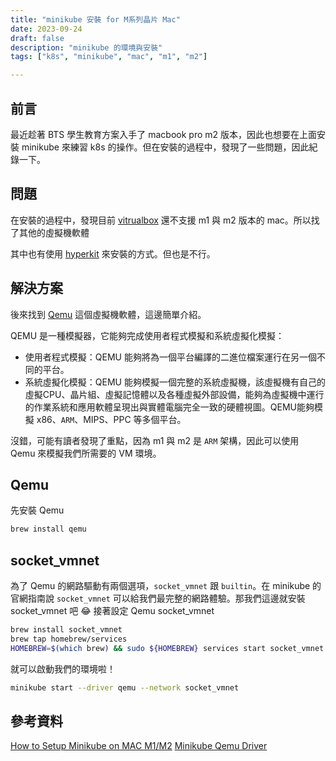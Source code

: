 ```yaml
---
title: "minikube 安裝 for M系列晶片 Mac"
date: 2023-09-24
draft: false
description: "minikube 的環境與安裝"
tags: ["k8s", "minikube", "mac", "m1", "m2"]

---
```

## 前言
最近趁著 BTS 學生教育方案入手了 macbook pro m2 版本，因此也想要在上面安裝 minikube 來練習 k8s 的操作。但在安裝的過程中，發現了一些問題，因此紀錄一下。

## 問題
在安裝的過程中，發現目前 [vitrualbox](https://www.virtualbox.org/wiki/Downloads) 還不支援 m1 與 m2 版本的 mac。所以找了其他的虛擬機軟體

其中也有使用 [hyperkit](https://minikube.sigs.k8s.io/docs/drivers/hyperkit/) 來安裝的方式。但也是不行。

## 解決方案
後來找到 [Qemu](https://www.qemu.org/) 這個虛擬機軟體，這邊簡單介紹。

QEMU 是一種模擬器，它能夠完成使用者程式模擬和系統虛擬化模擬：

* 使用者程式模擬：QEMU 能夠將為一個平台編譯的二進位檔案運行在另一個不同的平台。
* 系統虛擬化模擬：QEMU 能夠模擬一個完整的系統虛擬機，該虛擬機有自己的虛擬CPU、晶片組、虛擬記憶體以及各種虛擬外部設備，能夠為虛擬機中運行的作業系統和應用軟體呈現出與實體電腦完全一致的硬體視圖。QEMU能夠模擬 x86、`ARM`、MIPS、PPC 等多個平台。

沒錯，可能有讀者發現了重點，因為 m1 與 m2 是 `ARM` 架構，因此可以使用 Qemu 來模擬我們所需要的 VM 環境。

## Qemu

先安裝 Qemu

```bash
brew install qemu
```

## socket_vmnet
為了 Qemu 的網路驅動有兩個選項，`socket_vmnet` 跟 `builtin`。在 minikube 的官網指南說 `socket_vmnet` 可以給我們最完整的網路體驗。那我們這邊就安裝 socket_vmnet 吧 😂
接著設定 Qemu socket_vmnet

```bash
brew install socket_vmnet
brew tap homebrew/services
HOMEBREW=$(which brew) && sudo ${HOMEBREW} services start socket_vmnet
```

就可以啟動我們的環境啦！

```bash
minikube start --driver qemu --network socket_vmnet
```

## 參考資料
[How to Setup Minikube on MAC M1/M2](https://devopscube.com/minikube-mac/)
[Minikube Qemu Driver](https://minikube.sigs.k8s.io/docs/drivers/qemu/)